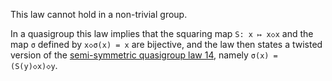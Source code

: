 This law cannot hold in a non-trivial group.

In a quasigroup this law implies that the squaring map `S: x ↦ x◇x` and the map `σ` defined by `x◇σ(x) = x` are bijective, and the law then states a twisted version of the [semi-symmetric quasigroup law 14](https://teorth.github.io/equational_theories/implications/?14), namely `σ(x) = (S(y)◇x)◇y`.
